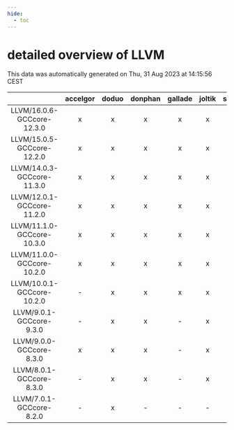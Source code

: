 ```yaml
---
hide:
  - toc
---
```


detailed overview of LLVM
=========================


This data was automatically generated on Thu, 31 Aug 2023 at 14:15:56 CEST  

| |accelgor|doduo|donphan|gallade|joltik|skitty|swalot|victini|
| :---: | :---: | :---: | :---: | :---: | :---: | :---: | :---: | :---: |
|LLVM/16.0.6-GCCcore-12.3.0|x|x|x|x|x|x|x|x|
|LLVM/15.0.5-GCCcore-12.2.0|x|x|x|x|x|x|x|x|
|LLVM/14.0.3-GCCcore-11.3.0|x|x|x|x|x|x|x|x|
|LLVM/12.0.1-GCCcore-11.2.0|x|x|x|x|x|x|x|x|
|LLVM/11.1.0-GCCcore-10.3.0|x|x|x|x|x|x|x|x|
|LLVM/11.0.0-GCCcore-10.2.0|x|x|x|x|x|x|x|x|
|LLVM/10.0.1-GCCcore-10.2.0|-|x|x|x|x|x|x|x|
|LLVM/9.0.1-GCCcore-9.3.0|-|x|x|-|x|x|x|x|
|LLVM/9.0.0-GCCcore-8.3.0|x|x|x|-|x|x|x|x|
|LLVM/8.0.1-GCCcore-8.3.0|-|x|x|-|x|x|-|x|
|LLVM/7.0.1-GCCcore-8.2.0|-|x|-|-|-|-|x|-|
